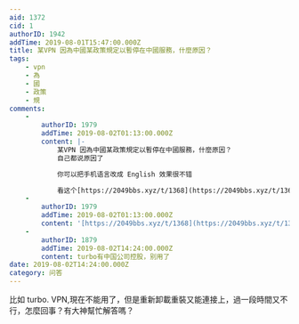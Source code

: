 ```yaml
---
aid: 1372
cid: 1
authorID: 1942
addTime: 2019-08-01T15:47:00.000Z
title: 某VPN 因為中國某政策規定以暫停在中國服務，什麼原因？
tags:
    - vpn
    - 為
    - 國
    - 政策
    - 規
comments:
    -
        authorID: 1979
        addTime: 2019-08-02T01:13:00.000Z
        content: |-
            某VPN 因為中國某政策規定以暫停在中國服務，什麼原因？  
            自己都说原因了

            你可以把手机语言改成 English 效果很不错

            看这个[https://2049bbs.xyz/t/1368](https://2049bbs.xyz/t/1368) 很不错，可以用
    -
        authorID: 1979
        addTime: 2019-08-02T01:13:00.000Z
        content: '[https://2049bbs.xyz/t/1368](https://2049bbs.xyz/t/1368)'
    -
        authorID: 1879
        addTime: 2019-08-02T14:24:00.000Z
        content: turbo有中国公司控股，别用了
date: 2019-08-02T14:24:00.000Z
category: 问答
---
```


比如 turbo. VPN,現在不能用了，但是重新卸載重裝又能連接上，過一段時間又不行，怎麼回事？有大神幫忙解答嗎？
